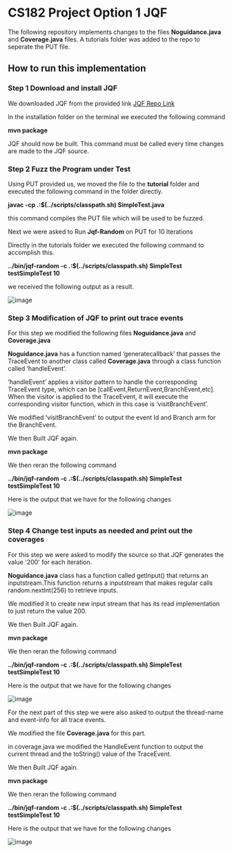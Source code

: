 # CS182 Project Option 1 JQF

The following repository implements changes to the files **Noguidance.java** and **Coverage.java** files. A tutorials folder was added to the repo to seperate the PUT file.

## How to run this implementation

###  Step 1 Download and install JQF

We downloaded JQF from the provided link [JQF Repo Link ](https://github.com/rohanpadhye/JQF)

In the installation folder on the terminal we executed the following command

**mvn package**

JQF should now be built. This command must be called every time changes are made to the JQF source.

###  Step 2 Fuzz the Program under Test ###

Using PUT provided us, we moved the file to the **tutorial** folder and executed the following command in the folder directly.

**javac -cp .:$(../scripts/classpath.sh) SimpleTest.java**

this command compiles the PUT file which will be used to be fuzzed.

Next we were asked to Run **Jqf-Random** on PUT for 10 Iterations

Directly in the tutorials folder we executed the following command to accomplish this.

**../bin/jqf-random -c .:$(../scripts/classpath.sh) SimpleTest testSimpleTest 10**

we received the following output as a result.

![image](https://github.com/emira035/CS182_Project_Option_1/assets/72326644/6c0ffc0f-6bac-4a00-9da6-acaa5a199e3a)


### Step 3 Modification of JQF to print out trace events

For this step we modified the following files **Noguidance.java** and **Coverage.java**

**Noguidance.java** has a function named ‘generatecallback’ that passes the TraceEvent to another class called **Coverage.java** through a class function called ‘handleEvent’.

‘handleEvent’ applies a visitor pattern to handle the corresponding TraceEvent type, which can be [callEvent,ReturnEvent,BranchEvent,etc]. When the visitor is applied to the TraceEvent, it will execute the corresponding  visitor function, which in this case is ‘visitBranchEvent’. 

We modified ‘visitBranchEvent’ to output the event Id and Branch arm for the BranchEvent.

We then Built JQF again.

**mvn package**

We then reran the following command

**../bin/jqf-random -c .:$(../scripts/classpath.sh) SimpleTest testSimpleTest 10**

Here is the output that we have for the following changes

![image](https://github.com/emira035/CS182_Project_Option_1/assets/72326644/5aa5168b-6782-40ef-b7f0-89f1ca726392)

### Step 4 Change test inputs as needed and print out the coverages

For this step we were asked to modify the source so that JQF generates the value '200' for each iteration. 

**Noguidance.java** class has a function called getInput() that returns an inputstream.This function returns a inputstream that makes regular calls random.nextInt(256) to retrieve inputs.

We modified it to create new input stream that has its read implementation to just return the value 200.

We then Built JQF again.

**mvn package**

We then reran the following command

**../bin/jqf-random -c .:$(../scripts/classpath.sh) SimpleTest testSimpleTest 10**

Here is the output that we have for the following changes

![image](https://github.com/emira035/CS182_Project_Option_1/assets/72326644/cef11802-66cb-42ad-a2b1-6720622263dd)


For the next part of this step we were also asked to output the thread-name and event-info for all trace events.

We modified the file **Coverage.java** for this part.

in coverage.java we modified the HandleEvent function to output the current thread and the toString() value of the TraceEvent.

We then Built JQF again.

**mvn package**

We then reran the following command

**../bin/jqf-random -c .:$(../scripts/classpath.sh) SimpleTest testSimpleTest 10**

Here is the output that we have for the following changes

![image](https://github.com/emira035/CS182_Project_Option_1/assets/72326644/4782487e-8fea-49a0-8711-f8956fbf4867)








